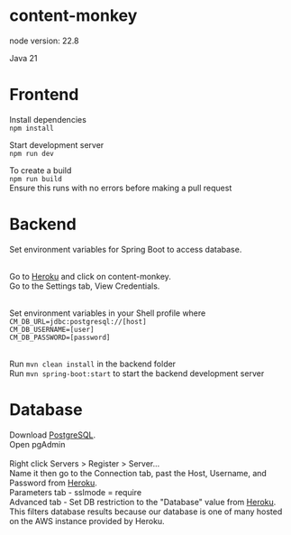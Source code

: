 # content-monkey
node version: 22.8

Java 21

# Frontend

Install dependencies <br>
`npm install` <br>

Start development server <br>
`npm run dev` <br>

To create a build <br>
`npm run build` <br>
Ensure this runs with no errors before making a pull request

# Backend

Set environment variables for Spring Boot to access database. <br><br>

Go to <a href="https://data.heroku.com/">Heroku<a/> and click on content-monkey. <br>
Go to the Settings tab, View Credentials. <br><br>

Set environment variables in your Shell profile where <br>
`CM_DB_URL=jdbc:postgresql://[host]`<br>
`CM_DB_USERNAME=[user]`<br>
`CM_DB_PASSWORD=[password]`<br><br>

Run `mvn clean install` in the backend folder <br>
Run `mvn spring-boot:start` to start the backend development server <br>

# Database

Download <a href="https://www.postgresql.org/download/">PostgreSQL<a />. <br>
Open pgAdmin <br><br>
Right click Servers > Register > Server...<br>
Name it then go to the Connection tab, past the Host, Username, and Password from <a href="https://data.heroku.com/">Heroku<a/>. <br>
Parameters tab - sslmode = require <br>
Advanced tab - Set DB restriction to the "Database" value from <a href="https://data.heroku.com/">Heroku<a/>. This filters database results because our database is one of many hosted on the AWS instance provided by Heroku.<br>
